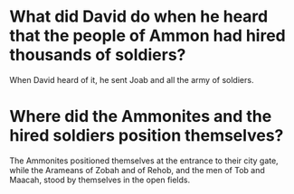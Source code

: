 # What did David do when he heard that the people of Ammon had hired thousands of soldiers?

When David heard of it, he sent Joab and all the army of soldiers.

# Where did the Ammonites and the hired soldiers position themselves?

The Ammonites positioned themselves at the entrance to their city gate, while the Arameans of Zobah and of Rehob, and the men of Tob and Maacah, stood by themselves in the open fields.
